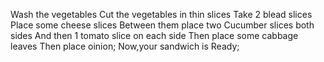 Wash the vegetables
Cut the vegetables in thin slices
Take 2 blead slices
Place some cheese slices
Between them place two Cucumber slices both sides
And then 1 tomato slice on each side
Then place some cabbage leaves
Then place oinion;
Now,your sandwich is Ready;